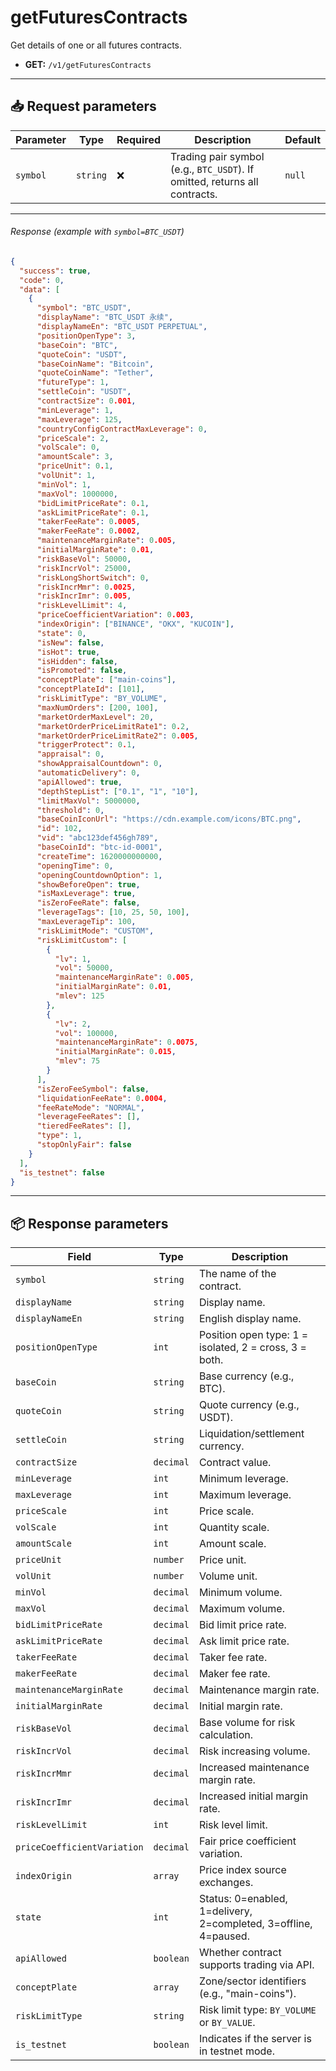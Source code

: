 # getFuturesContracts

Get details of one or all futures contracts.

- **GET:** `/v1/getFuturesContracts`

---

## 📥 Request parameters

| **Parameter** | **Type** | **Required** | **Description**                                     | **Default** |
|---------------|----------|--------------|-----------------------------------------------------|-------------|
| `symbol`      | `string` | ❌           | Trading pair symbol (e.g., `BTC_USDT`). If omitted, returns all contracts. | `null`      |

---

###### Response (example with `symbol=BTC_USDT`)

```json
{
  "success": true,
  "code": 0,
  "data": [
    {
      "symbol": "BTC_USDT",
      "displayName": "BTC_USDT 永续",
      "displayNameEn": "BTC_USDT PERPETUAL",
      "positionOpenType": 3,
      "baseCoin": "BTC",
      "quoteCoin": "USDT",
      "baseCoinName": "Bitcoin",
      "quoteCoinName": "Tether",
      "futureType": 1,
      "settleCoin": "USDT",
      "contractSize": 0.001,
      "minLeverage": 1,
      "maxLeverage": 125,
      "countryConfigContractMaxLeverage": 0,
      "priceScale": 2,
      "volScale": 0,
      "amountScale": 3,
      "priceUnit": 0.1,
      "volUnit": 1,
      "minVol": 1,
      "maxVol": 1000000,
      "bidLimitPriceRate": 0.1,
      "askLimitPriceRate": 0.1,
      "takerFeeRate": 0.0005,
      "makerFeeRate": 0.0002,
      "maintenanceMarginRate": 0.005,
      "initialMarginRate": 0.01,
      "riskBaseVol": 50000,
      "riskIncrVol": 25000,
      "riskLongShortSwitch": 0,
      "riskIncrMmr": 0.0025,
      "riskIncrImr": 0.005,
      "riskLevelLimit": 4,
      "priceCoefficientVariation": 0.003,
      "indexOrigin": ["BINANCE", "OKX", "KUCOIN"],
      "state": 0,
      "isNew": false,
      "isHot": true,
      "isHidden": false,
      "isPromoted": false,
      "conceptPlate": ["main-coins"],
      "conceptPlateId": [101],
      "riskLimitType": "BY_VOLUME",
      "maxNumOrders": [200, 100],
      "marketOrderMaxLevel": 20,
      "marketOrderPriceLimitRate1": 0.2,
      "marketOrderPriceLimitRate2": 0.005,
      "triggerProtect": 0.1,
      "appraisal": 0,
      "showAppraisalCountdown": 0,
      "automaticDelivery": 0,
      "apiAllowed": true,
      "depthStepList": ["0.1", "1", "10"],
      "limitMaxVol": 5000000,
      "threshold": 0,
      "baseCoinIconUrl": "https://cdn.example.com/icons/BTC.png",
      "id": 102,
      "vid": "abc123def456gh789",
      "baseCoinId": "btc-id-0001",
      "createTime": 1620000000000,
      "openingTime": 0,
      "openingCountdownOption": 1,
      "showBeforeOpen": true,
      "isMaxLeverage": true,
      "isZeroFeeRate": false,
      "leverageTags": [10, 25, 50, 100],
      "maxLeverageTip": 100,
      "riskLimitMode": "CUSTOM",
      "riskLimitCustom": [
        {
          "lv": 1,
          "vol": 50000,
          "maintenanceMarginRate": 0.005,
          "initialMarginRate": 0.01,
          "mlev": 125
        },
        {
          "lv": 2,
          "vol": 100000,
          "maintenanceMarginRate": 0.0075,
          "initialMarginRate": 0.015,
          "mlev": 75
        }
      ],
      "isZeroFeeSymbol": false,
      "liquidationFeeRate": 0.0004,
      "feeRateMode": "NORMAL",
      "leverageFeeRates": [],
      "tieredFeeRates": [],
      "type": 1,
      "stopOnlyFair": false
    }
  ],
  "is_testnet": false
}
```

---

## 📦 Response parameters

| **Field**                     | **Type**     | **Description**                                             |
|------------------------------|--------------|-------------------------------------------------------------|
| `symbol`                     | `string`     | The name of the contract.                                   |
| `displayName`                | `string`     | Display name.                                               |
| `displayNameEn`              | `string`     | English display name.                                       |
| `positionOpenType`           | `int`        | Position open type: 1 = isolated, 2 = cross, 3 = both.      |
| `baseCoin`                   | `string`     | Base currency (e.g., BTC).                                  |
| `quoteCoin`                  | `string`     | Quote currency (e.g., USDT).                                |
| `settleCoin`                 | `string`     | Liquidation/settlement currency.                            |
| `contractSize`               | `decimal`    | Contract value.                                             |
| `minLeverage`               | `int`        | Minimum leverage.                                           |
| `maxLeverage`               | `int`        | Maximum leverage.                                           |
| `priceScale`                | `int`        | Price scale.                                                |
| `volScale`                  | `int`        | Quantity scale.                                             |
| `amountScale`               | `int`        | Amount scale.                                               |
| `priceUnit`                 | `number`     | Price unit.                                                 |
| `volUnit`                   | `number`     | Volume unit.                                                |
| `minVol`                    | `decimal`    | Minimum volume.                                             |
| `maxVol`                    | `decimal`    | Maximum volume.                                             |
| `bidLimitPriceRate`         | `decimal`    | Bid limit price rate.                                       |
| `askLimitPriceRate`         | `decimal`    | Ask limit price rate.                                       |
| `takerFeeRate`              | `decimal`    | Taker fee rate.                                             |
| `makerFeeRate`              | `decimal`    | Maker fee rate.                                             |
| `maintenanceMarginRate`     | `decimal`    | Maintenance margin rate.                                    |
| `initialMarginRate`         | `decimal`    | Initial margin rate.                                        |
| `riskBaseVol`               | `decimal`    | Base volume for risk calculation.                          |
| `riskIncrVol`               | `decimal`    | Risk increasing volume.                                     |
| `riskIncrMmr`               | `decimal`    | Increased maintenance margin rate.                          |
| `riskIncrImr`               | `decimal`    | Increased initial margin rate.                              |
| `riskLevelLimit`            | `int`        | Risk level limit.                                           |
| `priceCoefficientVariation` | `decimal`    | Fair price coefficient variation.                           |
| `indexOrigin`               | `array`      | Price index source exchanges.                               |
| `state`                     | `int`        | Status: 0=enabled, 1=delivery, 2=completed, 3=offline, 4=paused. |
| `apiAllowed`                | `boolean`    | Whether contract supports trading via API.                  |
| `conceptPlate`              | `array`      | Zone/sector identifiers (e.g., "main-coins").               |
| `riskLimitType`             | `string`     | Risk limit type: `BY_VOLUME` or `BY_VALUE`.                |
| `is_testnet`                | `boolean`    | Indicates if the server is in testnet mode.